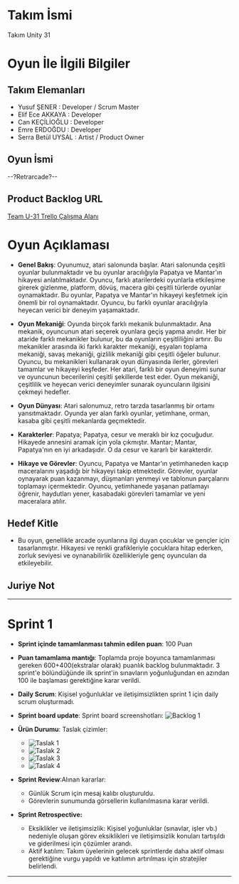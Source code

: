 # **Takım İsmi**

Takım Unity 31

# Oyun İle İlgili Bilgiler

## Takım Elemanları

- Yusuf ŞENER : Developer / Scrum Master
- Elif Ece AKKAYA	: Developer
- Can KEÇİLİOĞLU : Developer
- Emre ERDOĞDU : Developer
- Serra Betül UYSAL	: Artist / Product Owner

## Oyun İsmi

--?Retrarcade?--

## Product Backlog URL

[Team U-31 Trello Çalışma Alanı](https://trello.com/w/u31calismaalani)

# Oyun Açıklaması

- **Genel Bakış**: Oyunumuz, atari salonunda başlar. Atari salonunda çeşitli oyunlar bulunmaktadır ve bu oyunlar aracılığıyla Papatya ve Mantar'ın hikayesi anlatılmaktadır. Oyuncu, farklı atarilerdeki oyunlarla etkileşime girerek gizlenme, platform, dövüş, macera gibi çeşitli türlerde oyunlar oynamaktadır. Bu oyunlar, Papatya ve Mantar'ın hikayeyi keşfetmek için önemli bir rol oynamaktadır. Oyuncu, bu farklı oyunlar aracılığıyla heyecan verici bir deneyim yaşamaktadır.

- **Oyun Mekaniği**: Oyunda birçok farklı mekanik bulunmaktadır. Ana mekanik, oyuncunun atari seçerek oyunlara geçiş yapma anıdır. Her bir ataride farklı mekanikler bulunur, bu da oyunların çeşitliliğini artırır. Bu mekanikler arasında iki farklı karakter mekaniği, eşyaları toplama mekaniği, savaş mekaniği, gizlilik mekaniği gibi çeşitli öğeler bulunur. Oyuncu, bu mekanikleri kullanarak oyun dünyasında ilerler, görevleri tamamlar ve hikayeyi keşfeder. Her atari, farklı bir oyun deneyimi sunar ve oyuncunun becerilerini çeşitli şekillerde test eder. Oyun mekaniği, çeşitlilik ve heyecan verici deneyimler sunarak oyuncuların ilgisini çekmeyi hedefler.

- **Oyun Dünyası**: Atari salonumuz, retro tarzda tasarlanmış bir ortamı yansıtmaktadır. Oyunda yer alan farklı oyunlar, yetimhane, orman, kasaba gibi çeşitli mekanlarda geçmektedir.

- **Karakterler**: Papatya; Papatya, cesur ve meraklı bir kız çocuğudur. Hikayede annesini aramak için yola çıkmıştır. Mantar; Mantar, Papatya'nın en iyi arkadaşıdır. O da cesur ve kararlı bir karakterdir.

- **Hikaye ve Görevler**: Oyuncu, Papatya ve Mantar'ın yetimhaneden kaçıp maceralarını yaşadığı bir hikayeyi takip etmektedir. Görevler, oyunlar oynayarak puan kazanmayı, düşmanları yenmeyi ve tablonun parçalarını toplamayı içermektedir. Oyuncu, yetimhanede yaşanan patlamayı öğrenir, haydutları yener, kasabadaki görevleri tamamlar ve yeni maceralara atılır.

## Hedef Kitle

- Bu oyun, genellikle arcade oyunlarına ilgi duyan çocuklar ve gençler için tasarlanmıştır. Hikayesi ve renkli grafikleriyle çocuklara hitap ederken, zorluk seviyesi ve oynanabilirlik özellikleriyle genç oyuncuları da etkileyebilir.
## Juriye Not

---

# Sprint 1

- **Sprint içinde tamamlanması tahmin edilen puan**: 100 Puan


- **Puan tamamlama mantığı**: Toplamda proje boyunca tamamlanması gereken 600+400(ekstralar olarak) puanlık backlog bulunmaktadır. 3 sprint'e bölündüğünde ilk sprint'in sınavların yoğunluğundan en azından 100 ile başlaması gerektiğine karar verildi.


- **Daily Scrum**: Kişisel yoğunluklar ve iletişimsizlikten sprint 1 için daily scrum oluşturmadı.


- **Sprint board update**: Sprint board screenshotları:
![Backlog 1](https://cdn.discordapp.com/attachments/1116092237571440730/1119976289462403233/Sprint_1.jpg) 


- **Ürün Durumu**: Taslak çizimler:
  - ![Taslak 1](https://media.discordapp.net/attachments/1120694806855815268/1120694912304824341/1.jpg?width=480&height=640)
  - ![Taslak 2](https://media.discordapp.net/attachments/1120694806855815268/1120694910203478106/6.jpg?width=853&height=640)
  - ![Taslak 3](https://media.discordapp.net/attachments/1120694806855815268/1120694911369490503/4.jpg?width=480&height=640)
  - ![Taslak 4](https://media.discordapp.net/attachments/1120694806855815268/1120694910807449672/5.jpg?width=853&height=640)


- **Sprint Review**:Alınan kararlar:
  - Günlük Scrum için mesaj kalıbı oluşturuldu.
  - Görevlerin sunumunda görsellerin kullanılmasına karar verildi.


- **Sprint Retrospective:**
  - Eksiklikler ve iletişimsizlik: Kişisel yoğunluklar (sınavlar, işler vb.) nedeniyle oluşan görev eksiklikleri ve iletişimsizlik konuları tartışıldı ve giderilmesi için çözümler arandı.
  - Aktif katılım: Takım üyelerinin gelecek sprintlerde daha aktif olması gerektiğine vurgu yapıldı ve katılımın artırılması için stratejiler belirlendi.


---
